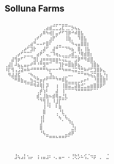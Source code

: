 # Solluna Farms

⠀⠀⠀⠀⠀⠀⠀⠀⠀⠀⠀⠀⠀⠀⠀⢀⣀⣀⣀⣀⠀⠀⠀⠀⠀⠀⠀⠀⠀⠀⠀⠀⠀
⠀⠀⠀⠀⠀⠀⠀⠀⠀⠀⠀⠀⢀⣴⣾⣉⣁⣠⣏⢉⡉⡳⢦⣄⠀⠀⠀⠀⠀⠀⠀⠀⠀
⠀⠀⠀⠀⠀⠀⠀⠀⠀⠀⠀⣠⠿⠳⢾⡇⣤⠞⠋⢹⡿⠚⠾⣿⣧⠀⠀⠀⠀⠀⠀⠀⠀
⠀⠀⠀⠀⠀⠀⠀⠀⠀⢠⠞⠁⠀⠀⣰⡟⠁⠀⠀⢸⣷⡀⠀⠹⣿⣧⠀⠀⠀⠀⠀⠀⠀
⠀⠀⠀⠀⠀⠀⠀⢀⣴⠛⠤⠤⠖⣿⠏⠀⢀⣀⠀⠀⠈⠳⢤⣤⣿⣿⡆⠀⠀⠀⠀⠀⠀
⠀⠀⠀⠀⠀⢀⡴⠋⣹⡗⠀⢀⣼⠋⠀⣼⠛⠉⠉⠙⠳⣦⠀⣿⡄⢸⣧⠀⠀⠀⠀⠀⠀
⠀⠀⠀⢀⡴⠋⣉⣉⣁⠀⣴⠟⠁⢤⡈⠹⢶⣄⣀⣀⣠⣾⣁⡘⢿⣾⣿⡆⠀⠀⠀⠀⠀
⠀⠀⣼⢻⡶⠋⠁⠀⠈⣻⡇⣰⠶⠶⢶⣶⣶⠦⢬⣍⣁⠉⣩⡿⠛⠻⣾⣿⡀⠀⠀⠀⠀
⢀⣼⡇⠼⣦⣄⣤⡤⠞⠛⠘⠛⣻⠛⠉⠀⠉⢹⡗⠶⣿⣷⡿⣦⡀⠀⠀⢹⣿⣦⠀⠀⠀
⠸⡏⢻⢠⣨⣽⠶⠷⠚⠛⠛⠛⠛⠳⡖⠒⠒⠛⠳⠶⠶⢬⣭⣙⣛⠷⠞⣋⣹⣿⡷⣄⠀
⠀⠻⣼⣼⣯⠀⠀⠈⠳⣄⡀⠀⠀⣀⣹⣄⡀⠀⢀⣀⠤⠄⠀⠉⠉⠛⠳⢮⣍⣿⣧⡘⡆
⠀⠀⠈⠛⠿⣷⣤⣀⣳⢬⣛⡶⡞⠋⠉⠉⠙⠛⠿⣧⣀⣀⣀⣀⡤⠖⠃⠀⠘⣿⣿⣿⠃
⠀⠀⠀⠀⠀⠀⠈⠉⠛⠻⠾⢿⡇⡽⠀⠀⢰⠀⢸⣿⣭⣉⣽⣷⣚⣁⣤⣶⣿⣿⡿⠋⠀
⠀⠀⠀⠀⠀⠀⠀⠀⠀⠀⢀⡾⢱⠇⠀⠀⣼⠀⢸⠉⠉⠉⠙⠛⠛⠛⠛⠋⠉⠁⠀⠀⠀
⠀⠀⠀⠀⠀⠀⠀⠀⠀⠀⣾⣁⣸⣷⠦⣾⢿⣤⣘⣇⠀⠀⠀⠀⠀⠀⠀⠀⠀⠀⠀⠀⠀
⠀⠀⠀⠀⠀⠀⠀⠀⠀⠀⠈⠙⢻⢸⡀⠸⣸⡏⠉⠁⠀⠀⠀⠀⠀⠀⠀⠀⠀⠀⠀⠀⠀
⠀⠀⠀⠀⠀⠀⠀⠀⠀⠀⠀⠀⢸⠘⠇⠀⠇⣷⠀⠀⠀⠀⠀⠀⠀⠀⠀⠀⠀⠀⠀⠀⠀
⠀⠀⠀⠀⠀⠀⠀⠀⠀⠀⠀⠀⣿⠀⠀⠀⢀⠘⣇⠀⠀⠀⠀⠀⠀⠀⠀⠀⠀⠀⠀⠀⠀
⠀⠀⠀⠀⠀⠀⠀⠀⠀⠀⠀⢰⡇⠀⠀⠀⠈⢦⠈⢧⡀⠀⠀⠀⠀⠀⠀⠀⠀⠀⠀⠀⠀
⠀⠀⠀⠀⠀⠀⠀⠀⠀⠀⠀⣸⠃⠀⠀⠀⠀⠀⠁⠀⠹⣆⠀⠀⠀⠀⠀⠀⠀⠀⠀⠀⠀
⠀⠀⠀⠀⠀⠀⠀⠀⠀⠀⠀⣿⠀⠀⠀⠀⠀⠀⠀⠀⠀⣘⡆⠀⠀⠀⠀⠀⠀⠀⠀⠀⠀
⠀⠀⠀⠀⠀⠀⠀⠀⠀⠀⠀⠘⢧⣀⠀⠀⠀⠀⠀⣀⣴⡿⠁⠀⠀⠀⠀⠀⠀⠀⠀⠀⠀
⠀⠀⠀⠀⠀⠀⠀⠀⠀⠀⠀⠀⠀⠉⠛⠛⠓⠛⠛⠋⠁⠀⠀⠀⠀⠀⠀⠀⠀⠀⠀⠀⠀
⠀⠀⠀⠀⠀⠀⠀⠀⠀⠀⠀⠀⠀⠀⠀⠀⠀⠀⠀⠀⠀⠀⠀⠀⠀⠀⠀⠀⠀⠀⠀⠀⠀
⠀⠀⠀⠀⠀⠀⠀⠀⠀⠀⠀⠀⠀⠀⠀⠀⠀⠀⠀⠀⠀⠀⠀⠀⠀⠀⠀⠀⠀⠀⠀⠀⠀
⠀⠀⠀⢠⡀⠀⡄⡀⠀⠀⢀⠀⠀⢀⡀⠀⠀⠀⠀⠀⠀⢠⣄⡄⡀⡠⠠⣀⣀⠀⠀⠀⠠
⠀⠀⠀⠚⠙⠚⠃⠘⠋⠀⠘⠘⠛⠚⠁⠈⠂⠛⠉⠀⠁⠐⠑⠊⠉⠘⠂⠈⠋⠀⠂⠀⠒
